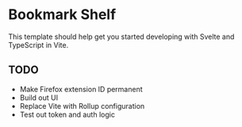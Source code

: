 # Bookmark Shelf

This template should help get you started developing with Svelte and TypeScript in Vite.

## TODO

- Make Firefox extension ID permanent
- Build out UI
- Replace Vite with Rollup configuration
- Test out token and auth logic
